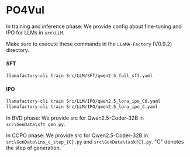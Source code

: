 # PO4Vul

In training and inference phase:
We provide config about fine-tuning and IPO for LLMs in `src\LLM`.

Make sure to execute these commands in the `LLaMA-Factory` (V0.9.2) directory.

#### SFT

```bash
llamafactory-cli train Src/LLM/SFT/qwen2.5_full_sft.yaml
```

#### IPO

```bash
llamafactory-cli train Src/LLM/IPO/qwen2.5_lora_ipo_C0.yaml
llamafactory-cli train Src/LLM/IPO/qwen2.5_lora_ipo_C.yaml
```

In BVD phase:
We provide src for Qwen2.5-Coder-32B in `src\GenData\sft_gen.py`.

In COPO phase:
We provide src for Qwen2.5-Coder-32B in `src\GenData\ins_c_step_{C}.py` and `src\GenData\task{C}.py`. "C" denotes the step of generation.
